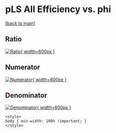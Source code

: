 # pLS All Efficiency vs. phi

[[back to main](./)]



## Ratio

[![Ratio](../mtv/var/pLS_0_eff_phi.png){ width=600px }](../mtv/var/pLS_0_eff_phi.pdf)

## Numerator

[![Numerator](../mtv/num/pLS_0_eff_phi_num0.png){ width=600px }](../mtv/num/pLS_0_eff_phi_num0.pdf)

## Denominator

[![Denominator](../mtv/den/pLS_0_eff_phi_den.png){ width=600px }](../mtv/den/pLS_0_eff_phi_den.pdf)


``` {=html}
<style>
body { min-width: 100% !important; }
</style>
```
